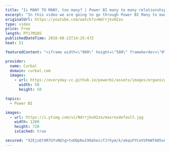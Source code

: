 ```yaml
---
title: "Is MANY TO MANY, too many? | Power BI many to many relationships explained"
excerpt: "In this video we are going to go through Power BI Many to many relationships that were realeased in the POwer BI desktop July 2018 update.  This is what we will cover: 1. What are Many to many relationships 2. Why you should avoid them  3. How to avoid them  Questions, comments? Let me know in the comment"
originalUrl: https://youtube.com/watch?v=NdrrjkvH2zo
type: video
price: Free
length: PT17M18S
publishedDateTime: 2018-08-22T14:25:47Z
heat: 51

featuredContent: "<iframe width=\"800\" height=\"500\" frameborder=\"0\" src=\"https://www.youtube.com/embed/NdrrjkvH2zo\" allow=\"accelerometer; autoplay; encrypted-media; gyroscope; picture-in-picture\" allowfullscreen></iframe>"

provider:
  name: Curbal
  domain: curbal.com
  images:
    - url: https://everyday-cc.github.io/powerbi/assets/images/organizations/curbal.com-50x50.jpg
      width: 50
      height: 50

topics:
  - Power BI

images:
  - url: https://i.ytimg.com/vi/NdrrjkvH2zo/maxresdefault.jpg
    width: 1280
    height: 720
    isCached: true

secured: "X2EjxEt9R7UYvNQtg+toDDpKw19OaheicfJrhym/k/akquFYCeVSPmWfAO5xAVkf342Ozokupyz4RuNpeIE64NMUUb1aWX/BMB0RCiclHTeuNMDki7Aq38Kxk4qxK+j6w4+P/1B8VPrjWZQakorAv8uKzkyFXeVL/rG9BIXB7OBNOkly2c4CT3Y1M05bU6FYIt4ClrnC75f/OCWUHvYV4q4O5/Tm7HTIW/krxrOfqFLm/CNVmYJKlCh/ombIKA1XIOONLX8YSscxfAs3dsmu0TglGWt2dqiRoxL+HwGtn3DuWwEKpmXB/ILMBrNt7m1Yztge4La6WK78a75sbtP448vDWjCJrFAiySmiD4FcdYwmTl4DvHRMTLkxVTm4DWeVEacsNhjbzSewPOTHzMic/N+QzKNW0koN8alx/EhU8PY=;zxhvteRTIzhXZLYJnick5w=="
---
```


